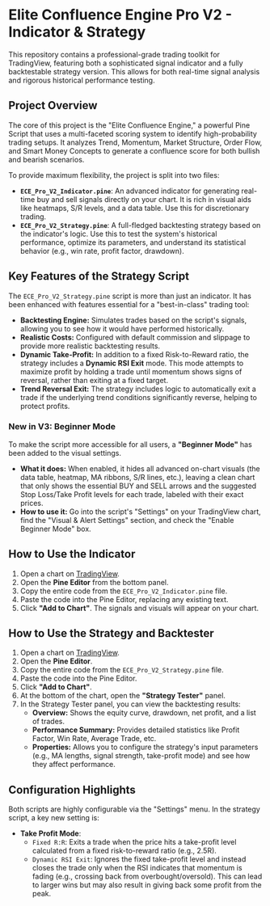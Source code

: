 # Elite Confluence Engine Pro V2 - Indicator & Strategy

This repository contains a professional-grade trading toolkit for TradingView, featuring both a sophisticated signal indicator and a fully backtestable strategy version. This allows for both real-time signal analysis and rigorous historical performance testing.

## Project Overview

The core of this project is the "Elite Confluence Engine," a powerful Pine Script that uses a multi-faceted scoring system to identify high-probability trading setups. It analyzes Trend, Momentum, Market Structure, Order Flow, and Smart Money Concepts to generate a confluence score for both bullish and bearish scenarios.

To provide maximum flexibility, the project is split into two files:

*   **`ECE_Pro_V2_Indicator.pine`**: An advanced indicator for generating real-time buy and sell signals directly on your chart. It is rich in visual aids like heatmaps, S/R levels, and a data table. Use this for discretionary trading.
*   **`ECE_Pro_V2_Strategy.pine`**: A full-fledged backtesting strategy based on the indicator's logic. Use this to test the system's historical performance, optimize its parameters, and understand its statistical behavior (e.g., win rate, profit factor, drawdown).

## Key Features of the Strategy Script

The `ECE_Pro_V2_Strategy.pine` script is more than just an indicator. It has been enhanced with features essential for a "best-in-class" trading tool:

*   **Backtesting Engine:** Simulates trades based on the script's signals, allowing you to see how it would have performed historically.
*   **Realistic Costs:** Configured with default commission and slippage to provide more realistic backtesting results.
*   **Dynamic Take-Profit:** In addition to a fixed Risk-to-Reward ratio, the strategy includes a **Dynamic RSI Exit** mode. This mode attempts to maximize profit by holding a trade until momentum shows signs of reversal, rather than exiting at a fixed target.
*   **Trend Reversal Exit:** The strategy includes logic to automatically exit a trade if the underlying trend conditions significantly reverse, helping to protect profits.

### New in V3: Beginner Mode

To make the script more accessible for all users, a **"Beginner Mode"** has been added to the visual settings.

*   **What it does:** When enabled, it hides all advanced on-chart visuals (the data table, heatmap, MA ribbons, S/R lines, etc.), leaving a clean chart that only shows the essential BUY and SELL arrows and the suggested Stop Loss/Take Profit levels for each trade, labeled with their exact prices.
*   **How to use it:** Go into the script's "Settings" on your TradingView chart, find the "Visual & Alert Settings" section, and check the "Enable Beginner Mode" box.

## How to Use the **Indicator**

1.  Open a chart on [TradingView](https://www.tradingview.com/).
2.  Open the **Pine Editor** from the bottom panel.
3.  Copy the entire code from the `ECE_Pro_V2_Indicator.pine` file.
4.  Paste the code into the Pine Editor, replacing any existing text.
5.  Click **"Add to Chart"**. The signals and visuals will appear on your chart.

## How to Use the **Strategy** and Backtester

1.  Open a chart on [TradingView](https://www.tradingview.com/).
2.  Open the **Pine Editor**.
3.  Copy the entire code from the `ECE_Pro_V2_Strategy.pine` file.
4.  Paste the code into the Pine Editor.
5.  Click **"Add to Chart"**.
6.  At the bottom of the chart, open the **"Strategy Tester"** panel.
7.  In the Strategy Tester panel, you can view the backtesting results:
    *   **Overview:** Shows the equity curve, drawdown, net profit, and a list of trades.
    *   **Performance Summary:** Provides detailed statistics like Profit Factor, Win Rate, Average Trade, etc.
    *   **Properties:** Allows you to configure the strategy's input parameters (e.g., MA lengths, signal strength, take-profit mode) and see how they affect performance.

## Configuration Highlights

Both scripts are highly configurable via the "Settings" menu. In the strategy script, a key new setting is:

*   **Take Profit Mode**:
    *   `Fixed R:R`: Exits a trade when the price hits a take-profit level calculated from a fixed risk-to-reward ratio (e.g., 2.5R).
    *   `Dynamic RSI Exit`: Ignores the fixed take-profit level and instead closes the trade only when the RSI indicates that momentum is fading (e.g., crossing back from overbought/oversold). This can lead to larger wins but may also result in giving back some profit from the peak.